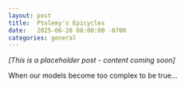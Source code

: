 ```yaml
---
layout: post
title:  Ptolemy's Epicycles
date:   2025-06-28 08:00:00 -0700
categories: general
---
```


*[This is a placeholder post - content coming soon]*

When our models become too complex to be true...